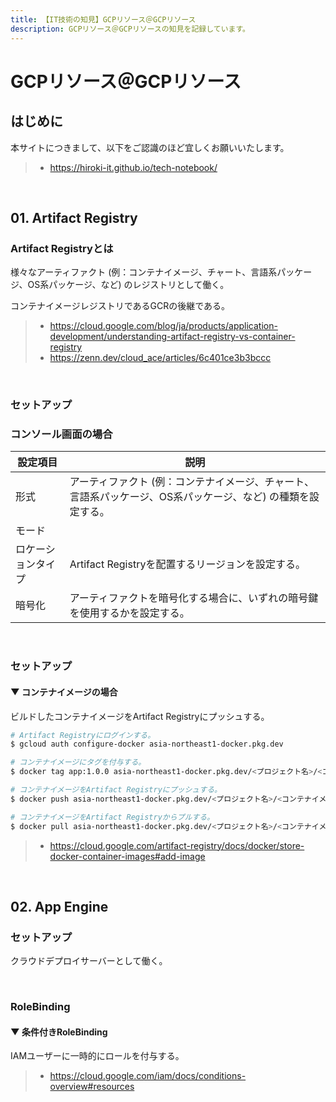 ```yaml
---
title: 【IT技術の知見】GCPリソース＠GCPリソース
description: GCPリソース＠GCPリソースの知見を記録しています。
---
```


# GCPリソース＠GCPリソース

## はじめに

本サイトにつきまして、以下をご認識のほど宜しくお願いいたします。

> - https://hiroki-it.github.io/tech-notebook/

<br>

## 01. Artifact Registry

### Artifact Registryとは

様々なアーティファクト (例：コンテナイメージ、チャート、言語系パッケージ、OS系パッケージ、など) のレジストリとして働く。

コンテナイメージレジストリであるGCRの後継である。

> - https://cloud.google.com/blog/ja/products/application-development/understanding-artifact-registry-vs-container-registry
> - https://zenn.dev/cloud_ace/articles/6c401ce3b3bccc

<br>

### セットアップ

### コンソール画面の場合

| 設定項目           | 説明                                                                                                         |
| ------------------ | ------------------------------------------------------------------------------------------------------------ |
| 形式               | アーティファクト (例：コンテナイメージ、チャート、言語系パッケージ、OS系パッケージ、など) の種類を設定する。 |
| モード             |                                                                                                              |
| ロケーションタイプ | Artifact Registryを配置するリージョンを設定する。                                                            |
| 暗号化             | アーティファクトを暗号化する場合に、いずれの暗号鍵を使用するかを設定する。                                   |

<br>

### セットアップ

#### ▼ コンテナイメージの場合

ビルドしたコンテナイメージをArtifact Registryにプッシュする。

```bash
# Artifact Registryにログインする。
$ gcloud auth configure-docker asia-northeast1-docker.pkg.dev

# コンテナイメージにタグを付与する。
$ docker tag app:1.0.0 asia-northeast1-docker.pkg.dev/<プロジェクト名>/<コンテナイメージ名>:1.0.0

# コンテナイメージをArtifact Registryにプッシュする。
$ docker push asia-northeast1-docker.pkg.dev/<プロジェクト名>/<コンテナイメージ名>:1.0.0

# コンテナイメージをArtifact Registryからプルする。
$ docker pull asia-northeast1-docker.pkg.dev/<プロジェクト名>/<コンテナイメージ名>:1.0.0
```

> - https://cloud.google.com/artifact-registry/docs/docker/store-docker-container-images#add-image

<br>

## 02. App Engine

### セットアップ

クラウドデプロイサーバーとして働く。

<br>

### RoleBinding

#### ▼ 条件付きRoleBinding

IAMユーザーに一時的にロールを付与する。

> - https://cloud.google.com/iam/docs/conditions-overview#resources

<br>
